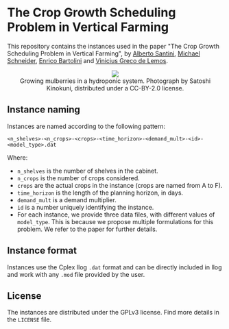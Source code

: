 # The Crop Growth Scheduling Problem in Vertical Farming

This repository contains the instances used in the paper "The Crop Growth Scheduling Problem in Vertical Farming", by [Alberto Santini](https://santini.in/), [Michael Schneider](https://www.dpo.rwth-aachen.de/cms/DPO/Der-Lehrstuhl/Team/Lehrstuhlleitung/~nwkh/Michael-Schneider/), [Enrico Bartolini](https://www.dpo.rwth-aachen.de/cms/DPO/Der-Lehrstuhl/Team/Post-Doktorand/~nwla/Enrico-Bartolini/lidx/1/) and [Vinicius Greco de Lemos](https://www.linkedin.com/in/viniciusgreco/).

<p align="center">
    <img src="https://upload.wikimedia.org/wikipedia/commons/thumb/0/0c/Indoor_Hydroponics_of_Morus%2C_Japan_%2838459770052%29.jpg/640px-Indoor_Hydroponics_of_Morus%2C_Japan_%2838459770052%29.jpg"><br>
    Growing mulberries in a hydroponic system. Photograph by Satoshi Kinokuni, distributed under a CC-BY-2.0 license.
</p>

## Instance naming

Instances are named according to the following pattern:

```
<n_shelves>-<n_crops>-<crops>-<time_horizon>-<demand_mult>-<id>-<model_type>.dat
```

Where:

* `n_shelves` is the number of shelves in the cabinet.
* `n_crops` is the number of crops considered.
* `crops` are the actual crops in the instance (crops are named from A to F).
* `time_horizon` is the length of the planning horizon, in days.
* `demand_mult` is a demand multiplier.
* `id` is a number uniquely identifying the instance.
* For each instance, we provide three data files, with different values of `model_type`. This is because we propose multiple formulations for this problem. We refer to the paper for further details.

## Instance format

Instances use the Cplex Ilog `.dat` format and can be directly included in Ilog and work with any `.mod` file provided by the user.

## License

The instances are distributed under the GPLv3 license.
Find more details in the `LICENSE` file.